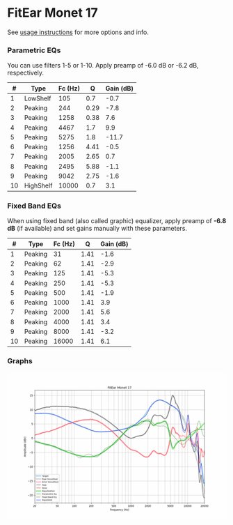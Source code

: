 # FitEar Monet 17
See [usage instructions](https://github.com/jaakkopasanen/AutoEq#usage) for more options and info.

### Parametric EQs
You can use filters 1-5 or 1-10. Apply preamp of -6.0 dB or -6.2 dB, respectively.

|   # | Type      |   Fc (Hz) |    Q |   Gain (dB) |
|-----|-----------|-----------|------|-------------|
|   1 | LowShelf  |       105 | 0.7  |        -0.7 |
|   2 | Peaking   |       244 | 0.29 |        -7.8 |
|   3 | Peaking   |      1258 | 0.38 |         7.6 |
|   4 | Peaking   |      4467 | 1.7  |         9.9 |
|   5 | Peaking   |      5275 | 1.8  |       -11.7 |
|   6 | Peaking   |      1256 | 4.41 |        -0.5 |
|   7 | Peaking   |      2005 | 2.65 |         0.7 |
|   8 | Peaking   |      2495 | 5.88 |        -1.1 |
|   9 | Peaking   |      9042 | 2.75 |        -1.6 |
|  10 | HighShelf |     10000 | 0.7  |         3.1 |

### Fixed Band EQs
When using fixed band (also called graphic) equalizer, apply preamp of **-6.8 dB** (if available) and set gains manually with these parameters.

|   # | Type    |   Fc (Hz) |    Q |   Gain (dB) |
|-----|---------|-----------|------|-------------|
|   1 | Peaking |        31 | 1.41 |        -1.6 |
|   2 | Peaking |        62 | 1.41 |        -2.9 |
|   3 | Peaking |       125 | 1.41 |        -5.3 |
|   4 | Peaking |       250 | 1.41 |        -5.3 |
|   5 | Peaking |       500 | 1.41 |        -1.9 |
|   6 | Peaking |      1000 | 1.41 |         3.9 |
|   7 | Peaking |      2000 | 1.41 |         5.6 |
|   8 | Peaking |      4000 | 1.41 |         3.4 |
|   9 | Peaking |      8000 | 1.41 |        -3.2 |
|  10 | Peaking |     16000 | 1.41 |         6.1 |

### Graphs
![](./FitEar%20Monet%2017.png)
